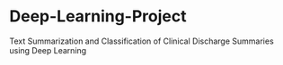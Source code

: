 # Deep-Learning-Project
Text Summarization and Classification of Clinical Discharge Summaries using Deep Learning

